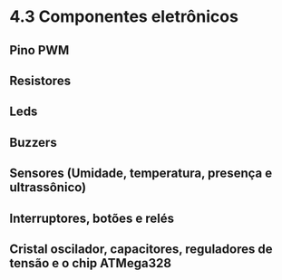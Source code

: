 # 4.3 Componentes eletrônicos

## Pino PWM

## Resistores

## Leds

## Buzzers

## Sensores (Umidade, temperatura, presença e ultrassônico)

## Interruptores, botões e relés

## Cristal oscilador, capacitores, reguladores de tensão e o chip ATMega328
